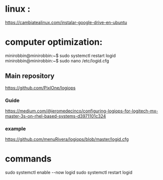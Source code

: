 
# linux : 
https://cambiatealinux.com/instalar-google-drive-en-ubuntu


# computer optimization: 
minirobbin@minirobbin:~$ sudo systemctl restart logid
minirobbin@minirobbin:~$ sudo nano /etc/logid.cfg

## Main repository
https://github.com/PixlOne/logiops

### Guide
https://medium.com/@jeromedecinco/configuring-logiops-for-logitech-mx-master-3s-on-rhel-based-systems-d3971101c324

### example
https://github.com/menuRivera/logiops/blob/master/logid.cfg

# commands
sudo systemctl enable --now logid
sudo systemctl restart logid